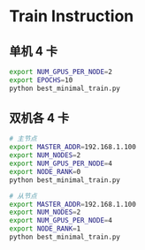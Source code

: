 # Train Instruction

## 单机 4 卡

```bash
export NUM_GPUS_PER_NODE=2
export EPOCHS=10
python best_minimal_train.py
```

## 双机各 4 卡

```bash
# 主节点
export MASTER_ADDR=192.168.1.100
export NUM_NODES=2
export NUM_GPUS_PER_NODE=4
export NODE_RANK=0
python best_minimal_train.py

# 从节点
export MASTER_ADDR=192.168.1.100
export NUM_NODES=2
export NUM_GPUS_PER_NODE=4
export NODE_RANK=1
python best_minimal_train.py
```
